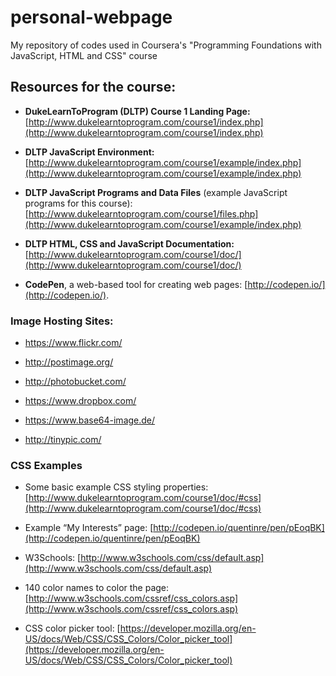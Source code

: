 # personal-webpage
My repository of codes used in Coursera's "Programming Foundations with JavaScript, HTML and CSS" course

## Resources for the course:
* **DukeLearnToProgram (DLTP) Course 1 Landing Page:** [http://www.dukelearntoprogram.com/course1/index.php](http://www.dukelearntoprogram.com/course1/index.php)

* **DLTP JavaScript Environment:** [http://www.dukelearntoprogram.com/course1/example/index.php](http://www.dukelearntoprogram.com/course1/example/index.php)

* **DLTP JavaScript Programs and Data Files** (example JavaScript programs for this course): [http://www.dukelearntoprogram.com/course1/files.php](http://www.dukelearntoprogram.com/course1/example/index.php)

* **DLTP HTML, CSS and JavaScript Documentation:** [http://www.dukelearntoprogram.com/course1/doc/](http://www.dukelearntoprogram.com/course1/doc/)

* **CodePen**, a web-based tool for creating web pages: [http://codepen.io/](http://codepen.io/). 


### Image Hosting Sites:
* https://www.flickr.com/

* http://postimage.org/

* http://photobucket.com/

* https://www.dropbox.com/

* https://www.base64-image.de/

* http://tinypic.com/

### CSS Examples
* Some basic example CSS styling properties: [http://www.dukelearntoprogram.com/course1/doc/#css](http://www.dukelearntoprogram.com/course1/doc/#css)

* Example “My Interests” page: [http://codepen.io/quentinre/pen/pEoqBK](http://codepen.io/quentinre/pen/pEoqBK)

* W3Schools: [http://www.w3schools.com/css/default.asp](http://www.w3schools.com/css/default.asp) 

* 140 color names to color the page: [http://www.w3schools.com/cssref/css_colors.asp](http://www.w3schools.com/cssref/css_colors.asp)
* CSS color picker tool: [https://developer.mozilla.org/en-US/docs/Web/CSS/CSS_Colors/Color_picker_tool](https://developer.mozilla.org/en-US/docs/Web/CSS/CSS_Colors/Color_picker_tool)
